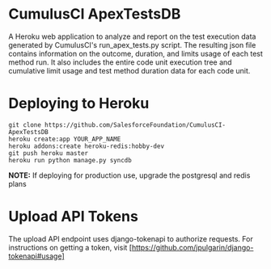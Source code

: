 # CumulusCI ApexTestsDB

A Heroku web application to analyze and report on the test execution data generated by CumulusCI's run_apex_tests.py script.  The resulting json file contains information on the outcome, duration, and limits usage of each test method run.  It also includes the entire code unit execution tree and cumulative limit usage and test method duration data for each code unit.

# Deploying to Heroku

    git clone https://github.com/SalesforceFoundation/CumulusCI-ApexTestsDB
    heroku create:app YOUR_APP_NAME
    heroku addons:create heroku-redis:hobby-dev
    git push heroku master
    heroku run python manage.py syncdb

**NOTE:** If deploying for production use, upgrade the postgresql and redis plans
    
# Upload API Tokens

The upload API endpoint uses django-tokenapi to authorize requests.  For instructions on getting a token, visit [https://github.com/jpulgarin/django-tokenapi#usage]
